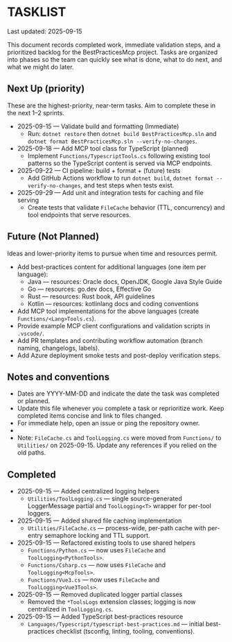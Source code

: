 # TASKLIST

Last updated: 2025-09-15

This document records completed work, immediate validation steps, and a prioritized backlog for the BestPracticesMcp project. Tasks are organized into phases so the team can quickly see what is done, what to do next, and what we might do later.

## Next Up (priority)

These are the highest-priority, near-term tasks. Aim to complete these in the next 1–2 sprints.

- 2025-09-15 — Validate build and formatting (Immediate)
  - Run: `dotnet restore` then `dotnet build BestPracticesMcp.sln` and `dotnet format BestPracticesMcp.sln --verify-no-changes`.
- 2025-09-18 — Add MCP tool class for TypeScript (planned)
  - Implement `Functions/TypescriptTools.cs` following existing tool patterns so the TypeScript content is served via MCP endpoints.
- 2025-09-22 — CI pipeline: build + format + (future) tests
  - Add GitHub Actions workflow to run `dotnet build`, `dotnet format --verify-no-changes`, and test steps when tests exist.
- 2025-09-29 — Add unit and integration tests for caching and file serving
  - Create tests that validate `FileCache` behavior (TTL, concurrency) and tool endpoints that serve resources.

## Future (Not Planned)

Ideas and lower-priority items to pursue when time and resources permit.

- Add best-practices content for additional languages (one item per language):
  - Java — resources: Oracle docs, OpenJDK, Google Java Style Guide
  - Go — resources: go.dev docs, Effective Go
  - Rust — resources: Rust book, API guidelines
  - Kotlin — resources: kotlinlang docs and coding conventions
- Add MCP tool implementations for the above languages (create `Functions/<Lang>Tools.cs`).
- Provide example MCP client configurations and validation scripts in `.vscode/`.
- Add PR templates and contributing workflow automation (branch naming, changelogs, labels).
- Add Azure deployment smoke tests and post-deploy verification steps.

## Notes and conventions

- Dates are YYYY-MM-DD and indicate the date the task was completed or planned.
- Update this file whenever you complete a task or reprioritize work. Keep completed items concise and link to files changed.
- For immediate help, open an issue or ping the repository owner.
- 
- Note: `FileCache.cs` and `ToolLogging.cs` were moved from `Functions/` to `Utilities/` on 2025-09-15. Update any references if you relied on the old paths.

## Completed

- 2025-09-15 — Added centralized logging helpers
  - `Utilities/ToolLogging.cs` — single source-generated LoggerMessage partial and `ToolLogging<T>` wrapper for per-tool loggers.
- 2025-09-15 — Added shared file caching implementation
  - `Utilities/FileCache.cs` — process-wide, per-path cache with per-entry semaphore locking and TTL support.
- 2025-09-15 — Refactored existing tools to use shared helpers
  - `Functions/Python.cs` — now uses `FileCache` and `ToolLogging<PythonTools>`.
  - `Functions/Csharp.cs` — now uses `FileCache` and `ToolLogging<McpTools>`.
  - `Functions/Vue3.cs` — now uses `FileCache` and `ToolLogging<Vue3Tools>`.
- 2025-09-15 — Removed duplicated logger partial classes
  - Removed the `*ToolsLogs` extension classes; logging is now centralized in `ToolLogging.cs`.
- 2025-09-15 — Added TypeScript best-practices resource
  - `Languages/Typescript/typescript-best-practices.md` — initial best-practices checklist (tsconfig, linting, tooling, conventions).